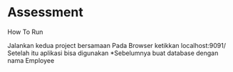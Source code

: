 # Assessment
How To Run

Jalankan kedua project bersamaan
Pada Browser ketikkan localhost:9091/
Setelah itu aplikasi bisa digunakan *Sebelumnya buat database dengan nama Employee
